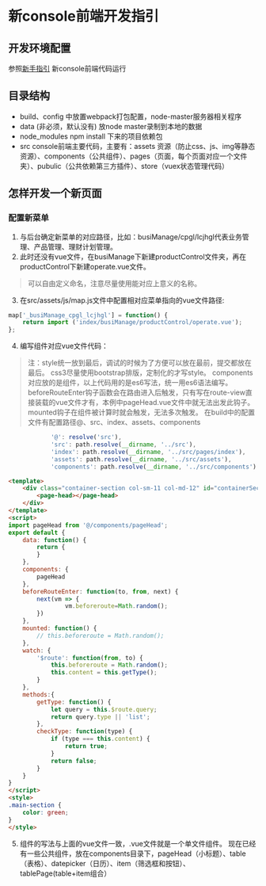 # 新console前端开发指引
## 开发环境配置
参照[新手指引](https://github.com/IFWEB/wiki/blob/master/%E5%89%8D%E7%AB%AF%E6%96%B0%E4%BA%BA%E6%8C%87%E5%BC%95.md) 新console前端代码运行
## 目录结构
- build、config 中放置webpack打包配置，node-master服务器相关程序
- data (非必须，默认没有) 放node master录制到本地的数据
- node_modules npm install 下来的项目依赖包
- src console前端主要代码，主要有：assets 资源（防止css、js、img等静态资源）、components（公共组件）、pages（页面，每个页面对应一个文件夹）、pubulic（公共依赖第三方插件）、store（vuex状态管理代码）
## 怎样开发一个新页面
### 配置新菜单
1. 与后台确定新菜单的对应路径，比如：busiManage/cpgl/lcjhgl代表业务管理、产品管理、理财计划管理。
2. 此时还没有vue文件，在busiManage下新建productControl文件夹，再在productControl下新建operate.vue文件。
>可以自由定义命名，注意尽量使用能对应上意义的名称。

3. 在src/assets/js/map.js文件中配置相对应菜单指向的vue文件路径:
```javascript
map['_busiManage_cpgl_lcjhgl'] = function() {
    return import ('index/busiManage/productControl/operate.vue');
};
```
4. 编写组件对应vue文件代码：
>注：style统一放到最后，调试的时候为了方便可以放在最前，提交都放在最后。
css3尽量使用bootstrap排版，定制化的才写style。
components对应放的是组件，以上代码用的是es6写法，统一用es6语法编写。
beforeRouteEnter钩子函数会在路由进入后触发，只有写在route-view直接装载的vue文件才有，本例中pageHead.vue文件中就无法出发此钩子。
mounted钩子在组件被计算时就会触发，无法多次触发。
在build中的配置文件有配置路径@、src、index、assets、components
```javascript
            '@': resolve('src'),
            'src': path.resolve(__dirname, '../src'),
            'index': path.resolve(__dirname, '../src/pages/index'),
            'assets': path.resolve(__dirname, '../src/assets'),
            'components': path.resolve(__dirname, '../src/components')
```

```html
<template>
    <div class="container-section col-sm-11 col-md-12" id="containerSection">
        <page-head></page-head>
    </div>
</template>
<script>
import pageHead from '@/components/pageHead';
export default {
    data: function() {
        return {
        }
    },
    components: {
        pageHead
    },
    beforeRouteEnter: function(to, from, next) {
        next(vm => {
                vm.beforeroute=Math.random();
        })
    },
    mounted: function() {
        // this.beforeroute = Math.random();
    },
    watch: {
        '$route': function(from, to) {
            this.beforeroute = Math.random();
            this.content = this.getType();
        }
    },
	methods:{
        getType: function() {
            let query = this.$route.query;
            return query.type || 'list';
        },
        checkType: function(type) {
            if (type === this.content) {
                return true;
            }
            return false;
        }
    }
}
</script>
<style>
.main-section {
    color: green;
}
</style>
```
5. 组件的写法与上面的vue文件一致，.vue文件就是一个单文件组件。
现在已经有一些公共组件，放在components目录下，pageHead（小标题）、table（表格）、datepicker（日历）、item（筛选框和按钮）、tablePage(table+item组合）
